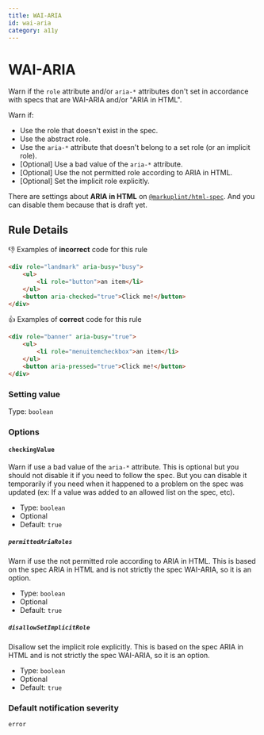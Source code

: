 ```yaml
---
title: WAI-ARIA
id: wai-aria
category: a11y
---
```


# WAI-ARIA

Warn if the `role` attribute and/or `aria-*` attributes don't set in accordance with specs that are WAI-ARIA and/or "ARIA in HTML".

Warn if:

-   Use the role that doesn't exist in the spec.
-   Use the abstract role.
-   Use the `aria-*` attribute that doesn't belong to a set role (or an implicit role).
-   [Optional] Use a bad value of the `aria-*` attribute.
-   [Optional] Use the not permitted role according to ARIA in HTML.
-   [Optional] Set the implicit role explicitly.

There are settings about **ARIA in HTML** on [`@markuplint/html-spec`](https://github.com/markuplint/markuplint/tree/master/packages/%40markuplint/html-spec/src/aria-in-html). And you can disable them because that is draft yet.

## Rule Details

👎 Examples of **incorrect** code for this rule

```html
<div role="landmark" aria-busy="busy">
	<ul>
		<li role="button">an item</li>
	</ul>
	<button aria-checked="true">Click me!</button>
</div>
```

👍 Examples of **correct** code for this rule

```html
<div role="banner" aria-busy="true">
	<ul>
		<li role="menuitemcheckbox">an item</li>
	</ul>
	<button aria-pressed="true">Click me!</button>
</div>
```

### Setting value

Type: `boolean`

### Options

#### `checkingValue`

Warn if use a bad value of the `aria-*` attribute. This is optional but you should not disable it if you need to follow the spec. But you can disable it temporarily if you need when it happened to a problem on the spec was updated (ex: If a value was added to an allowed list on the spec, etc).

-   Type: `boolean`
-   Optional
-   Default: `true`

##### `permittedAriaRoles`

Warn if use the not permitted role according to ARIA in HTML. This is based on the spec ARIA in HTML and is not strictly the spec WAI-ARIA, so it is an option.

-   Type: `boolean`
-   Optional
-   Default: `true`

##### `disallowSetImplicitRole`

Disallow set the implicit role explicitly. This is based on the spec ARIA in HTML and is not strictly the spec WAI-ARIA, so it is an option.

-   Type: `boolean`
-   Optional
-   Default: `true`

### Default notification severity

`error`

